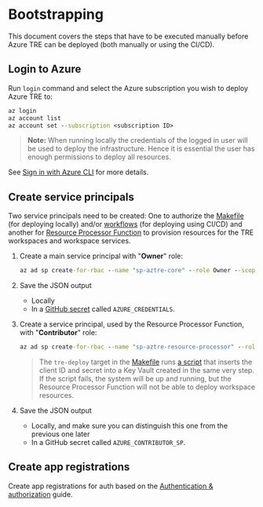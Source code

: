 # Bootstrapping

This document covers the steps that have to be executed manually before Azure TRE can be deployed (both manually or using the CI/CD).

## Login to Azure

Run `login` command and select the Azure subscription you wish to deploy Azure TRE to:

```cmd
az login
az account list
az account set --subscription <subscription ID>
```

> **Note:** When running locally the credentials of the logged in user will be used to deploy the infrastructure. Hence it is essential the user has enough permissions to deploy all resources.

See [Sign in with Azure CLI](https://docs.microsoft.com/cli/azure/authenticate-azure-cli) for more details.

## Create service principals

Two service principals need to be created: One to authorize the [Makefile](../Makefile) (for deploying locally) and/or [workflows](./workflows.md) (for deploying using CI/CD) and another for [Resource Processor Function](../processor_function/README.md) to provision resources for the TRE workspaces and workspace services.

1. Create a main service principal with "**Owner**" role:

    ```cmd
    az ad sp create-for-rbac --name "sp-aztre-core" --role Owner --scopes /subscriptions/<subscription_id> --sdk-auth
    ```

1. Save the JSON output

    * Locally
    * In a [GitHub secret](https://docs.github.com/en/actions/reference/encrypted-secrets) called `AZURE_CREDENTIALS`.

1. Create a service principal, used by the Resource Processor Function, with "**Contributor**" role:

    ```cmd
    az ad sp create-for-rbac --name "sp-aztre-resource-processor" --role Contributor --scopes /subscriptions/<subscription ID> --sdk-auth
    ```

    > The `tre-deploy` target in the [Makefile](../Makefile) runs [a script](../devops/scripts/set_contributor_sp_secrets.sh) that inserts the client ID and secret into a Key Vault created in the same very step. If the script fails, the system will be up and running, but the Resource Processor Function will not be able to deploy workspace resources.

1. Save the JSON output

    * Locally, and make sure you can distinguish this one from the previous one later
    * In a GitHub secret called `AZURE_CONTRIBUTOR_SP`.

## Create app registrations

Create app registrations for auth based on the [Authentication & authorization](./auth.md) guide.